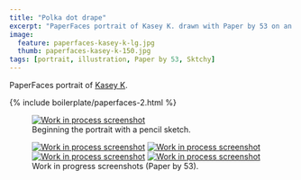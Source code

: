 ```yaml
---
title: "Polka dot drape"
excerpt: "PaperFaces portrait of Kasey K. drawn with Paper by 53 on an iPad."
image: 
  feature: paperfaces-kasey-k-lg.jpg
  thumb: paperfaces-kasey-k-150.jpg
tags: [portrait, illustration, Paper by 53, Sktchy]
---
```


PaperFaces portrait of <a href="http://sktchy.com/mKWI5D">Kasey K</a>.

{% include boilerplate/paperfaces-2.html %}

<figure>
	<a href="{{ site.url }}/assets/images/paperfaces-kasey-k-process-1-lg.jpg"><img src="{{ site.url }}/assets/images/paperfaces-kasey-k-process-1-750.jpg" alt="Work in process screenshot"></a>
	<figcaption>Beginning the portrait with a pencil sketch.</figcaption>
</figure>

<figure class="half">
	<a href="{{ site.url }}/assets/images/paperfaces-kasey-k-process-2-lg.jpg"><img src="{{ site.url }}/assets/images/paperfaces-kasey-k-process-2-600.jpg" alt="Work in process screenshot"></a>
	<a href="{{ site.url }}/assets/images/paperfaces-kasey-k-process-3-lg.jpg"><img src="{{ site.url }}/assets/images/paperfaces-kasey-k-process-3-600.jpg" alt="Work in process screenshot"></a>
	<a href="{{ site.url }}/assets/images/paperfaces-kasey-k-process-4-lg.jpg"><img src="{{ site.url }}/assets/images/paperfaces-kasey-k-process-4-600.jpg" alt="Work in process screenshot"></a>
	<a href="{{ site.url }}/assets/images/paperfaces-kasey-k-process-5-lg.jpg"><img src="{{ site.url }}/assets/images/paperfaces-kasey-k-process-5-600.jpg" alt="Work in process screenshot"></a>
	<figcaption>Work in progress screenshots (Paper by 53).</figcaption>
</figure>
